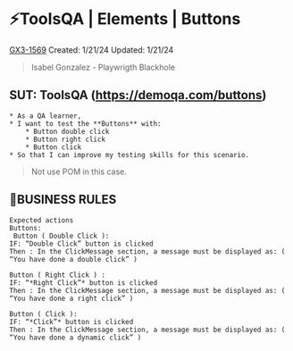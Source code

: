 # ⚡️ToolsQA | Elements | Buttons

[GX3-1569](https://upexgalaxy34.atlassian.net/browse/GX3-1569) Created: 1/21/24 Updated: 1/21/24
>Isabel Gonzalez - Playwrigth Blackhole

## SUT: ToolsQA (https://demoqa.com/buttons)

```
* As a QA learner,
* I want to test the **Buttons** with:
    * Button double click
    * Button right click
    * Button click
* So that I can improve my testing skills for this scenario.
```

> Not use POM in this case.

## 🚩BUSINESS RULES
```
Expected actions
Buttons:
 Button ( Double Click ):
IF: “Double Click” button is clicked
Then : In the ClickMessage section, a message must be displayed as: ( “You have done a double click” )

Button ( Right Click ) :
IF: “*Right Click”* button is clicked
Then : In the ClickMessage section, a message must be displayed as: ( “You have done a right click” )

Button ( Click ):
IF: “*Click”* button is clicked
Then : In the ClickMessage section, a message must be displayed as: ( “You have done a dynamic click” )
```